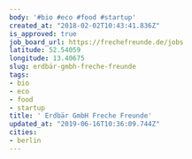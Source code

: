 ```yaml
---
body: '#bio #eco #food #startup'
created_at: "2018-02-02T10:43:41.836Z"
is_approved: true
job_board_url: https://frechefreunde.de/jobs
latitude: 52.54059
longitude: 13.40675
slug: erdbär-gmbh-freche-freunde
tags:
- bio
- eco
- food
- startup
title: ' Erdbär GmbH Freche Freunde'
updated_at: "2019-06-16T10:36:09.744Z"
cities:
- berlin
---
```

